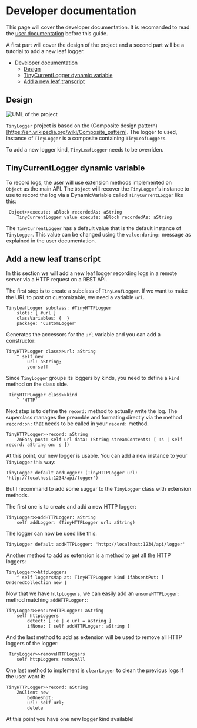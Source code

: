 # Developer documentation

This page will cover the developer documentation. It is recomanded to read the [user documentation](UserGuide.md) before this guide.

A first part will cover the design of the project and a second part will be a tutorial to add a new leaf logger.

- [Developer documentation](#developer-documentation)
  * [Design](#design)
  * [TinyCurrentLogger dynamic variable](#tinycurrentlogger-dynamic-variable)
  * [Add a new leaf transcript](#add-a-new-leaf-transcript)

## Design

![UML of the project](uml.png?raw=true "UML of the project")

`TinyLogger` project is based on the (Composite design pattern)[https://en.wikipedia.org/wiki/Composite_pattern]. The logger to used, instance of `TinyLogger` is a composite containing `TinyLeafLogger`s. 

To add a new logger kind, `TinyLeafLogger` needs to be overriden.

## TinyCurrentLogger dynamic variable

To record logs, the user will use extension methods implemented on `Object` as the main API. The `Object` will recover the `TinyLogger`'s instance to use to record the log via a DynamicVariable called `TinyCurrentLogger` like this:

```Smalltalk
 Object>>execute: aBlock recordedAs: aString
	TinyCurrentLogger value execute: aBlock recordedAs: aString
```

The `TinyCurrentLogger` has a default value that is the default instance of `TinyLogger`. This value can be changed using the `value:during:` message as explained in the user documentation.

## Add a new leaf transcript

In this section we will add a new leaf logger recording logs in a remote server via a HTTP request on a REST API.

The first step is to create a subclass of `TinyLeafLogger`. If we want to make the URL to post on customizable, we need a variable `url`.

```Smalltalk
TinyLeafLogger subclass: #TinyHTTPLogger
	slots: { #url }
	classVariables: {  }
	package: 'CustomLogger'
```

Generates the accessors for the `url` variable and you can add a constructor:

```Smalltalk
TinyHTTPLogger class>>url: aString
	^ self new
		url: aString;
		yourself
```

Since `TinyLogger` groups its loggers by kinds, you need to define a `kind` method on the class side.

```Smalltalk
 TinyHTTPLogger class>>kind
	^ 'HTTP'
```

Next step is to define the `record:` method to actually write the log. The superclass manages the preamble and formating directly via the method `record:on:` that needs to be called in your `record:` method. 

```Smalltalk
TinyHTTPLogger>>record: aString
	ZnEasy post: self url data: (String streamContents: [ :s | self record: aString on: s ])
```

At this point, our new logger is usable. You can add a new instance to your `TinyLogger` this way:

```Smalltalk
TinyLogger default addLogger: (TinyHTTPLogger url: 'http://localhost:1234/api/logger')
```

But I recommand to add some suggar to the `TinyLogger` class with extension methods.

The first one is to create and add a new HTTP logger:

```Smalltalk
TinyLogger>>addHTTPLogger: aString
	self addLogger: (TinyHTTPLogger url: aString)
```

The logger can now be used like this:

```Smalltalk
TinyLogger default addHTTPLogger: 'http://localhost:1234/api/logger'
```

Another method to add as extension is a method to get all the HTTP loggers:

```Smalltalk
TinyLogger>>httpLoggers
	^ self loggersMap at: TinyHTTPLogger kind ifAbsentPut: [ OrderedCollection new ]
```

Now that we have `httpLoggers`, we can easily add an `ensureHTTPLogger:` method matching `addHTTPLogger:`:

```Smalltalk
TinyLogger>>ensureHTTPLogger: aString
	self httpLoggers
		detect: [ :e | e url = aString ]
		ifNone: [ self addHTTPLogger: aString ]
```

And the last method to add as extension will be used to remove all HTTP loggers of the logger:

```Smalltalk
 TinyLogger>>removeHTTPLoggers
	self httpLoggers removeAll
```

One last method to implement is `clearLogger` to clean the previous logs if the user want it:

```Smalltalk
TinyHTTPLogger>>record: aString
	ZnClient new
		beOneShot;
		url: self url;
		delete
```

At this point you have one new logger kind available!
